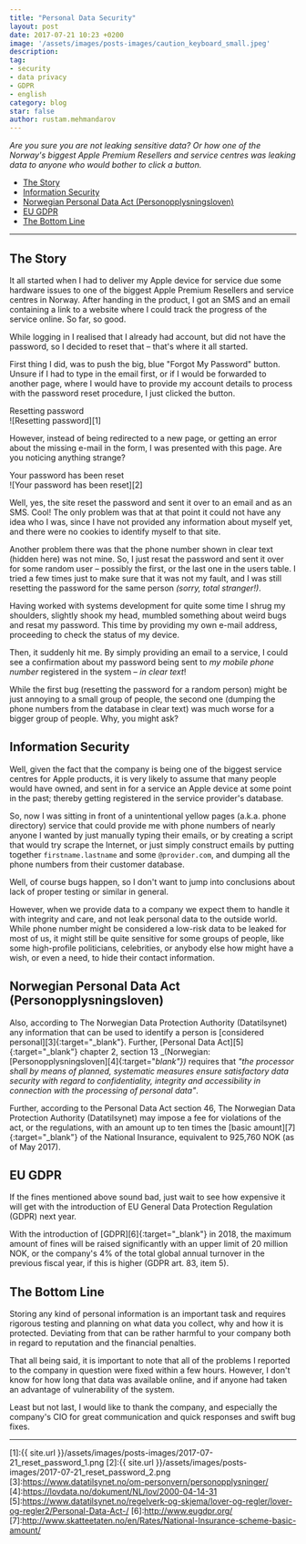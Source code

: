```yaml
---
title: "Personal Data Security"
layout: post
date: 2017-07-21 10:23 +0200
image: '/assets/images/posts-images/caution_keyboard_small.jpeg'
description:
tag:
- security
- data privacy
- GDPR
- english
category: blog
star: false
author: rustam.mehmandarov
---
```


_Are you sure you are not leaking sensitive data? Or how one of the Norway's biggest Apple Premium Resellers and service centres was leaking data to anyone who would bother to click a button._

- [The Story](#the-story)
- [Information Security](#information-security)
- [Norwegian Personal Data Act (Personopplysningsloven)](#norwegian-personal-data-act-personopplysningsloven)
- [EU GDPR](#gdpr)
- [The Bottom Line](#the-bottom-line)

---

## The Story
It all started when I had to deliver my Apple device for service due some hardware issues to one of the biggest Apple Premium Resellers and service centres in Norway. After handing in the product, I got an SMS and an email containing a link to a website where I could track the progress of the service online. So far, so good.

While logging in I realised that I already had account, but did not have the password, so I decided to reset that – that's where it all started.

First thing I did, was to push the big, blue "Forgot My Password" button. Unsure if I had to type in the email first, or if I would be forwarded to another page, where I would have to provide my account details to process with the password reset procedure, I just clicked the button.

<figcaption class = "caption">Resetting password</figcaption>
![Resetting password][1]

However, instead of being redirected to a new page, or getting an error about the missing e-mail in the form, I was presented with this page. Are you noticing anything strange?

<figcaption class = "caption">Your password has been reset</figcaption>
![Your password has been reset][2]

Well, yes, the site reset the password and sent it over to an email and as an SMS. Cool! The only problem was that at that point it could not have any idea who I was, since I have not provided any information about myself yet, and there were no cookies to identify myself to that site. 

Another problem there was that the phone number shown in clear text (hidden here) was not mine. So, I just resat the password and sent it over for some random user – possibly the first, or the last one in the users table. I tried a few times just to make sure that it was not my fault, and I was still resetting the password for the same person _(sorry, total stranger!)_.

Having worked with systems development for quite some time I shrug my shoulders, slightly shook my head, mumbled something about weird bugs and resat my password. This time by providing my own e-mail address, proceeding to check the status of my device.

Then, it suddenly hit me. By simply providing an email to a service, I could see a confirmation about my password being sent to _my mobile phone number_ registered in the system – _in clear text_!

While the first bug (resetting the password for a random person) might be just annoying to a small group of people, the second one (dumping the phone numbers from the database in clear text) was much worse for a bigger group of people. Why, you might ask?

## Information Security
Well, given the fact that the company is being one of the biggest service centres for Apple products, it is very likely to assume that many people would have owned, and sent in for a service an Apple device at some point in the past; thereby getting registered in the service provider's database. 

So, now I was sitting in front of a unintentional yellow pages (a.k.a. phone directory) service that could provide me with phone numbers of nearly anyone I wanted by just manually typing their emails, or by creating a script that would try scrape the Internet, or just simply construct emails by putting together `firstname.lastname` and some `@provider.com`, and dumping all the phone numbers from their customer database. 

Well, of course bugs happen, so I don't want to jump into conclusions about lack of proper testing or similar in general. 

However, when we provide data to a company we expect them to handle it with integrity and care, and not leak personal data to the outside world. While phone number might be considered a low-risk data to be leaked for most of us, it might still be quite sensitive for some groups of people, like some high-profile politicians, celebrities, or anybody else how might have a wish, or even a need, to hide their contact information.

## Norwegian Personal Data Act (Personopplysningsloven)
Also, according to The Norwegian Data Protection Authority (Datatilsynet) any information that can be used to identify a person is [considered personal][3]{:target="_blank"}. Further, [Personal Data Act][5]{:target="_blank"} chapter 2, section 13 _(Norwegian: [Personopplysningsloven][4]{:target="_blank"})_ requires that _"the processor shall by means of planned, systematic measures ensure satisfactory data security with regard to confidentiality, integrity and accessibility in connection with the processing of personal data"_.

Further, according to the Personal Data Act section 46, The Norwegian Data Protection Authority (Datatilsynet) may impose a fee for violations of the act, or the regulations, with an amount up to ten times the [basic amount][7]{:target="_blank"} of the National Insurance, equivalent to 925,760 NOK (as of May 2017).

## EU GDPR
If the fines mentioned above sound bad, just wait to see how expensive it will get with the introduction of EU General Data Protection Regulation (GDPR) next year.

With the introduction of [GDPR][6]{:target="_blank"} in 2018, the maximum amount of fines will be raised significantly with an upper limit of 20 million NOK, or the company's 4% of the total global annual turnover in the previous fiscal year, if this is higher (GDPR art. 83, item 5).

## The Bottom Line
Storing any kind of personal information is an important task and requires rigorous testing and planning on what data you collect, why and how it is protected. Deviating from that can be rather harmful to your company both in regard to reputation and the financial penalties.

That all being said, it is important to note that all of the problems I reported to the company in question were fixed within a few hours. However, I don't know for how long that data was available online, and if anyone had taken an advantage of vulnerability of the system.

Least but not last, I would like to thank the company, and especially the company's CIO for great communication and quick responses and swift bug fixes.

---

[1]:{{ site.url }}/assets/images/posts-images/2017-07-21_reset_password_1.png
[2]:{{ site.url }}/assets/images/posts-images/2017-07-21_reset_password_2.png
[3]:https://www.datatilsynet.no/om-personvern/personopplysninger/
[4]:https://lovdata.no/dokument/NL/lov/2000-04-14-31
[5]:https://www.datatilsynet.no/regelverk-og-skjema/lover-og-regler/lover-og-regler2/Personal-Data-Act-/
[6]:http://www.eugdpr.org/
[7]:http://www.skatteetaten.no/en/Rates/National-Insurance-scheme-basic-amount/
